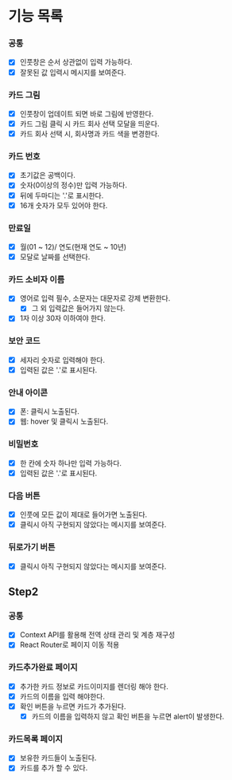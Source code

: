 # 기능 목록

### 공통

- [x] 인풋창은 순서 상관없이 입력 가능하다.
- [x] 잘못된 값 입력시 메시지를 보여준다.

### 카드 그림

- [x] 인풋창이 업데이트 되면 바로 그림에 반영한다.
- [x] 카드 그림 클릭 시 카드 회사 선택 모달을 띄운다.
- [x] 카드 회사 선택 시, 회사명과 카드 색을 변경한다.

### 카드 번호

- [x] 초기값은 공백이다.
- [x] 숫자(0이상의 정수)만 입력 가능하다.
- [x] 뒤에 두마디는 '.'로 표시한다.
- [x] 16개 숫자가 모두 있어야 한다.

### 만료일

- [x] 월(01 ~ 12)/ 연도(현재 연도 ~ 10년)
- [x] 모달로 날짜를 선택한다.

### 카드 소비자 이름

- [x] 영어로 입력 필수, 소문자는 대문자로 강제 변환한다.
  - [x] 그 외 입력값은 들어가지 않는다.
- [x] 1자 이상 30자 이하여야 한다.

### 보안 코드

- [x] 세자리 숫자로 입력해야 한다.
- [x] 입력된 값은 '.'로 표시된다.

### 안내 아이콘

- [x] 폰: 클릭시 노출된다.
- [x] 웹: hover 및 클릭시 노출된다.

### 비밀번호

- [x] 한 칸에 숫자 하나만 입력 가능하다.
- [x] 입력된 값은 '.'로 표시된다.

### 다음 버튼

- [x] 인풋에 모든 값이 제대로 들어가면 노출된다.
- [x] 클릭시 아직 구현되지 않았다는 메시지를 보여준다.

### 뒤로가기 버튼

- [x] 클릭시 아직 구현되지 않았다는 메시지를 보여준다.

## Step2

### 공통

- [x] Context API를 활용해 전역 상태 관리 및 계층 재구성
- [x] React Router로 페이지 이동 적용

### 카드추가완료 페이지

- [x] 추가한 카드 정보로 카드이미지를 렌더링 해야 한다.
- [x] 카드의 이름을 입력 해야한다.
- [x] 확인 버튼을 누르면 카드가 추가된다.
  - [x] 카드의 이름을 입력하지 않고 확인 버튼을 누르면 alert이 발생한다.

### 카드목록 페이지

- [x] 보유한 카드들이 노출된다.
- [x] 카드를 추가 할 수 있다.

